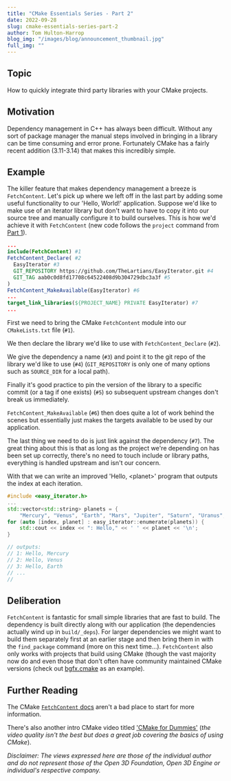 ```yaml
---
title: "CMake Essentials Series - Part 2"
date: 2022-09-28
slug: cmake-essentials-series-part-2
author: Tom Hulton-Harrop
blog_img: "/images/blog/announcement_thumbnail.jpg"
full_img: ""
---
```

## Topic

How to quickly integrate third party libraries with your CMake projects.

## Motivation

Dependency management in C++ has always been difficult. Without any sort of package manager the manual steps involved in bringing in a library can be time consuming and error prone. Fortunately CMake has a fairly recent addition (3.11-3.14) that makes this incredibly simple.

## Example

The killer feature that makes dependency management a breeze is `FetchContent`. Let's pick up where we left off in the last part by adding some useful functionality to our 'Hello, World!' application. Suppose we'd like to make use of an iterator library but don't want to have to copy it into our source tree and manually configure it to build ourselves. This is how we'd achieve it with `FetchContent` (new code follows the `project` command from [Part 1](/blog/posts/cmake-essentials-series-part-1)).

```cmake
...
include(FetchContent) #1
FetchContent_Declare( #2  
  EasyIterator #3
  GIT_REPOSITORY https://github.com/TheLartians/EasyIterator.git #4  
  GIT_TAG aab0c0d8fd17708c64522408d9b304729dbc3a3f #5
)
FetchContent_MakeAvailable(EasyIterator) #6
...
target_link_libraries(${PROJECT_NAME} PRIVATE EasyIterator) #7
...
```

First we need to bring the CMake `FetchContent` module into our `CMakeLists.txt` file (`#1`).

We then declare the library we'd like to use with `FetchContent_Declare` (`#2`).

We give the dependency a name (`#3`) and point it to the git repo of the library we'd like to use (`#4`) (`GIT_REPOSITORY` is only one of many options such as `SOURCE_DIR` for a local path).

Finally it's good practice to pin the version of the library to a specific commit (or a tag if one exists) (`#5`) so subsequent upstream changes don't break us immediately.

`FetchContent_MakeAvailable` (`#6`) then does quite a lot of work behind the scenes but essentially just makes the targets available to be used by our application.

The last thing we need to do is just link against the dependency (`#7`). The great thing about this is that as long as the project we're depending on has been set up correctly, there's no need to touch include or library paths, everything is handled upstream and isn't our concern.  
  
With that we can write an improved 'Hello, \<planet\>' program that outputs the index at each iteration.

```c++
#include <easy_iterator.h>
...
std::vector<std::string> planets = {    
    "Mercury", "Venus", "Earth", "Mars", "Jupiter", "Saturn", "Uranus", "Neptune", "Pluto?"};
for (auto [index, planet] : easy_iterator::enumerate(planets)) {    
    std::cout << index << ": Hello," << ' ' << planet << '\n';
}

// outputs:
// 1: Hello, Mercury
// 2: Hello, Venus
// 3: Hello, Earth
// ...
//
```

## Deliberation

`FetchContent` is fantastic for small simple libraries that are fast to build. The dependency is built directly along with our application (the dependencies actually wind up in `build/_deps`). For larger dependencies we might want to build them separately first at an earlier stage and then bring them in with the `find_package` command (more on this next time...). `FetchContent` also only works with projects that build using CMake (though the vast majority now do and even those that don't often have community maintained CMake versions (check out [bgfx.cmake](https://github.com/bkaradzic/bgfx.cmake) as an example).

## Further Reading

The CMake [`FetchContent` docs](https://cmake.org/cmake/help/latest/module/FetchContent.html) aren't a bad place to start for more information.  
  
There's also another intro CMake video titled ['CMake for Dummies'](https://youtu.be/7W4Q-XLnMaA) (_the video quality isn't the best but does a great job covering the basics of using CMake_). 
  
_Disclaimer: The views expressed here are those of the individual author and do not represent those of the Open 3D Foundation, Open 3D Engine or individual's respective company._